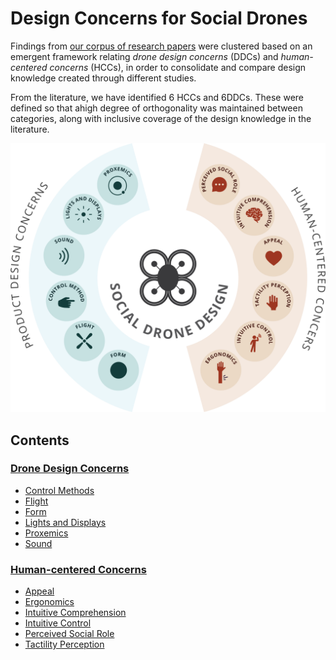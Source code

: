 # Design Concerns for Social Drones

Findings from [our corpus of research papers](https://github.com/socialdrones/designreview/tree/master/prospectuses) were clustered based on an emergent framework relating *drone design concerns* (DDCs) and *human-centered concerns* (HCCs), in order to consolidate and compare design knowledge created through different studies.

From the literature, we have identified 6 HCCs and 6DDCs. These were defined so that ahigh degree of orthogonality was maintained between categories, along with inclusive coverage of the design knowledge in the literature.

![Summary of Concerns Illustrated](https://github.com/socialdrones/designreview/raw/master/_img/overview.png)

## Contents

### [Drone Design Concerns](ddc/)

- [Control Methods](ddc/control.md)
- [Flight](ddc/flight.md)
- [Form](ddc/form.md)
- [Lights and Displays](ddc/displays.md)
- [Proxemics](ddc/proxemics.md)
- [Sound](ddc/sound.md)

### [Human-centered Concerns](hcc/)

- [Appeal](hcc/appeal.md)
- [Ergonomics](hcc/ergonomics.md)
- [Intuitive Comprehension](hcc/comprehension.md)
- [Intuitive Control](hcc/control.md)
- [Perceived Social Role](hcc/role.md)
- [Tactility Perception](hcc/tactility.md)
